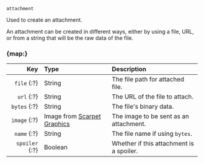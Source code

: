 `attachment`

Used to create an attachment.

An attachment can be created in different ways,
either by using a file, URL, or from a string that will be the raw data of the file.


### {map:}

|            Key | Type                                                                           | Description                              |
|---------------:|:-------------------------------------------------------------------------------|:-----------------------------------------|
|    `file` {:?} | String                                                                         | The file path for attached file.         |
|     `url` {:?} | String                                                                         | The URL of the file to attach.           |
|   `bytes` {:?} | String                                                                         | The file's binary data.                  |
|   `image` {:?} | Image from [Scarpet Graphics](https://github.com/replaceitem/scarpet-graphics) | The image to be sent as an attachment.   |
|    `name` {:?} | String                                                                         | The file name if using `bytes`.          |
| `spoiler` {:?} | Boolean                                                                        | Whether if this attachment is a spoiler. |